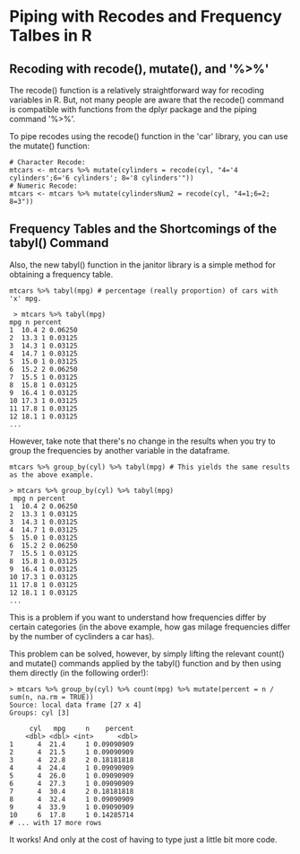 # Piping with Recodes and Frequency Talbes in R

## Recoding with recode(), mutate(), and '%>%'

The recode() function is a relatively straightforward way for recoding variables in R. But, not many
people are aware that the recode() command is compatible with functions from the dplyr package and
the piping command '%>%'.

To pipe recodes using the recode() function in the 'car' library, you can use the mutate() function:

    # Character Recode:
    mtcars <- mtcars %>% mutate(cylinders = recode(cyl, "4='4 cylinders';6='6 cylinders'; 8='8 cylinders'")) 
    # Numeric Recode:
    mtcars <- mtcars %>% mutate(cylindersNum2 = recode(cyl, "4=1;6=2; 8=3")) 

## Frequency Tables and the Shortcomings of the tabyl() Command

Also, the new tabyl() function in the janitor library is a simple method for obtaining a frequency
table.

    mtcars %>% tabyl(mpg) # percentage (really proportion) of cars with 'x' mpg.
    
     > mtcars %>% tabyl(mpg)
    mpg n percent
    1  10.4 2 0.06250
    2  13.3 1 0.03125
    3  14.3 1 0.03125
    4  14.7 1 0.03125
    5  15.0 1 0.03125
    6  15.2 2 0.06250
    7  15.5 1 0.03125
    8  15.8 1 0.03125
    9  16.4 1 0.03125
    10 17.3 1 0.03125
    11 17.8 1 0.03125
    12 18.1 1 0.03125
    ...

However, take note that there's no change in the results when you try to group the frequencies by another variable in the dataframe. 
    
    mtcars %>% group_by(cyl) %>% tabyl(mpg) # This yields the same results as the above example.
    
    > mtcars %>% group_by(cyl) %>% tabyl(mpg)
     mpg n percent
    1  10.4 2 0.06250
    2  13.3 1 0.03125
    3  14.3 1 0.03125
    4  14.7 1 0.03125
    5  15.0 1 0.03125
    6  15.2 2 0.06250
    7  15.5 1 0.03125
    8  15.8 1 0.03125
    9  16.4 1 0.03125
    10 17.3 1 0.03125
    11 17.8 1 0.03125
    12 18.1 1 0.03125
    ...

This is a problem if you want to understand how frequencies differ by certain categories (in the above example, how gas milage frequencies differ by the number of cyclinders a car has). 

This problem can be solved, however, by simply lifting the relevant count() and mutate() commands applied 
by the tabyl() function and by then using them directly (in the following order!):

    > mtcars %>% group_by(cyl) %>% count(mpg) %>% mutate(percent = n / sum(n, na.rm = TRUE))
    Source: local data frame [27 x 4]
    Groups: cyl [3]

         cyl   mpg     n    percent
        <dbl> <dbl> <int>      <dbl>
    1      4  21.4     1 0.09090909
    2      4  21.5     1 0.09090909
    3      4  22.8     2 0.18181818
    4      4  24.4     1 0.09090909
    5      4  26.0     1 0.09090909
    6      4  27.3     1 0.09090909
    7      4  30.4     2 0.18181818
    8      4  32.4     1 0.09090909
    9      4  33.9     1 0.09090909
    10     6  17.8     1 0.14285714
    # ... with 17 more rows

It works! And only at the cost of having to type just a little bit more code.
